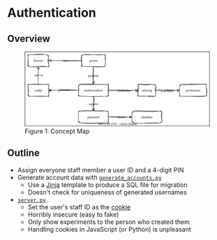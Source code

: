 # Authentication

## Overview

<figure id="auth-concept-map">
  <img src="auth_concept_map.svg" alt="concept map of authentication"/>
  <figcaption>Figure 1: Concept Map</figcaption>
</figure>

<p id="terms"></p>

## Outline

-   Assign everyone staff member a user ID and a 4-digit PIN
-   Generate account data with [`generate_accounts.py`](./generate_accounts.py)
    -   Use a [Jinja][jinja] template to produce a SQL file for migration
    -   Doesn't check for uniqueness of generated usernames
-   [`server.py`](./server.py)
    -   Set the user's staff ID as the [cookie](g:cookie)
    -   Horribly insecure (easy to fake)
    -   Only show experiments to the person who created them
    -   Handling cookies in JavaScript (or Python) is unpleasant

[jinja]: https://jinja.palletsprojects.com/
